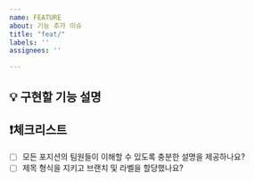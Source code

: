 ```yaml
---
name: FEATURE
about: 기능 추가 이슈
title: "feat/"
labels: ''
assignees: ''

---
```


## 💡 구현할 기능 설명

## ❗체크리스트

- [ ] 모든 포지션의 팀원들이 이해할 수 있도록 충분한 설명을 제공하나요?
- [ ] 제목 형식을 지키고 브랜치 및 라벨을 할당했나요?
